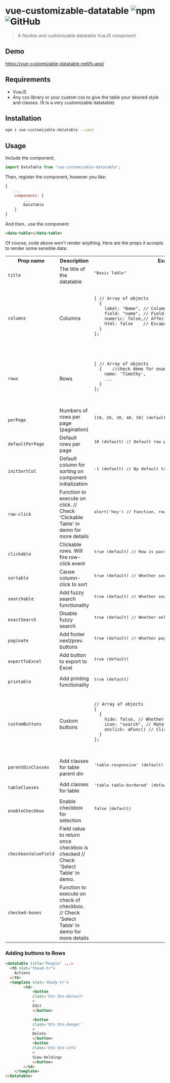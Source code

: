 # vue-customizable-datatable ![npm](https://img.shields.io/npm/v/vue-customizable-datatable) ![GitHub](https://img.shields.io/github/license/TimothyMee/vuejs-customizable-datatable)
> A flexible and customizable datatable VueJS component

## Demo

https://vue-customizable-datatable.netlify.app/

## Requirements

- VueJS
- Any css library or your custom css to give the table your desired style and classes. (It is a very customizable datatable)

## Installation

```bash
npm i vue-customizable-datatable --save
```

## Usage

Include the component,

```javascript
import DataTable from "vue-customizable-datatable";
```

Then, register the component, however you like:

```javascript
{
    ...
    components: {
        ...
        DataTable
    }
}
```

And then.. use the component:

```xml
<data-table></data-table>
```

Of course, code above won't render anything. Here are the props it accepts to render some sensible data:

<table>
  <tr>
    <th>
      Prop name
    </th>
    <th>
      Description
    </th>
    <th>
      Example
    </th>
  </tr>
  <tr>
    <td>
      <code>title</code>
    </td>
    <td>
      The title of the datatable
    </td>
    <td>
      <pre>
"Basic Table"
      </pre>
    </td>
  </tr>
  <tr>
    <td>
      <code>columns</code>
    </td>
    <td>
      Columns
    </td>
    <td>
      <pre>
        <code>
[ // Array of objects 
  {    
    label: "Name", // Column name
    field: "name", // Field name from row
    numeric: false,// Affects sorting
    html: false    // Escapes output if false.
  } 
];
        </code>  
      </pre>
    </td>
  </tr>
  <tr>
    <td>
      <code>rows</code>
    </td>
    <td>
      Rows
    </td>
    <td>
      <pre>
        <code>
[ // Array of objects 
  {    //check demo for examples
    name: 'Timothy',
    ...
  } 
];
        </code>  
      </pre>
    </td>
  </tr>
  <tr>
    <td>
      <code>perPage</code>
    </td>
    <td>
      Numbers of rows per page (pagination)
    </td>
    <td>
      <pre>
[10, 20, 30, 40, 50] (default)
      </pre>
    </td>
  </tr>
  <tr>
    <td>
      <code>defaultPerPage</code>
    </td>
    <td>
      Default rows per page
    </td>
    <td>
      <pre>
10 (default) // Default row per page
      </pre>
    </td>
  </tr>
  <tr>
    <td>
      <code>initSortCol</code>
    </td>
    <td>
      Default column for sorting on component initialization
    </td>
    <td>
      <pre>
-1 (default) // By default table is not sorted by any column
      </pre>
    </td>
  </tr>
  <tr>
    <td>
      <code>row-click</code>
    </td>
    <td>
      Function to execute on click. // Check 'Clickable Table' in demo for more details
    </td>
    <td>
      <pre>
alert('hey') // Function, row 1st param
      </pre>
    </td>
  </tr>
  <tr>
    <td>
      <code>clickable</code>
    </td>
    <td>
      Clickable rows. Will fire row-click event
    </td>
    <td>
      <pre>
true (default) // Row is passed in the event payload
      </pre>
    </td>
  </tr>
  <tr>
    <td>
      <code>sortable</code>
    </td>
    <td>
      Cause column-click to sort
    </td>
    <td>
      <pre>
true (default) // Whether sortable
      </pre>
    </td>
  </tr>
  <tr>
    <td>
      <code>searchable</code>
    </td>
    <td>
      Add fuzzy search functionality
    </td>
    <td>
      <pre>
true (default) // Whether searchable
      </pre>
    </td>
  </tr>
  <tr>
    <td>
      <code>exactSearch</code>
    </td>
    <td>
      Disable fuzzy search
    </td>
    <td>
      <pre>
true (default) // Whether only exact matches are returned
      </pre>
    </td>
  </tr>
  <tr>
    <td>
      <code>paginate</code>
    </td>
    <td>
      Add footer next/prev. buttons
    </td>
    <td>
      <pre>
true (default) // Whether paginated
      </pre>
    </td>
  </tr>
  <tr>
    <td>
      <code>exportToExcel</code>
    </td>
    <td>
      Add button to export to Excel
    </td>
    <td>
      <pre>
true (default)
      </pre>
    </td>
  </tr>
  <tr>
    <td>
      <code>printable</code>
    </td>
    <td>
      Add printing functionality
    </td>
    <td>
      <pre>
true (default)
      </pre>
    </td>
  </tr>
  <tr>
    <td>
      <code>customButtons</code>
    </td>
    <td>
      Custom buttons
    </td>
    <td>
      <pre>
        <code>
// Array of objects
[
  { 
    hide: false, // Whether to hide the button
    icon: "search", // Materialize icon 
    onclick: aFunc() // Click handler 
  } 
];
        </code>
      </pre>
    </td>
  </tr>
  <tr>
    <td>
      <code>parentDivClasses</code>
    </td>
    <td>
      Add classes for table parent div
    </td>
    <td>
      <pre>
'table-responsive' (default)
      </pre>
    </td>
  </tr>
  <tr>
    <td>
      <code>tableClasses</code>
    </td>
    <td>
      Add classes for table
    </td>
    <td>
      <pre>
'table table-bordered' (default)
      </pre>
    </td>
  </tr>
  <tr>
    <td>
      <code>enableCheckbox</code>
    </td>
    <td>
      Enable checkbox for selection
    </td>
    <td>
      <pre>
false (default)
      </pre>
    </td>
  </tr>
  <tr>
    <td>
      <code>checkboxValueField</code>
    </td>
    <td>
      Field value to return once checkbox is checked // Check 'Select Table' in demo.
    </td>
    <td>
    </td>
  </tr>
  <tr>
    <td>
      <code>checked-boxes</code>
    </td>
    <td>
      Function to execute on check of checkbox. // Check 'Select Table' in demo for more details
    </td>
    <td>
      <pre>
      </pre>
    </td>
  </tr>
</table>

### Adding buttons to Rows

```HTML
<datatable title="People" ...>
  <th slot="thead-tr">
    Actions
  </th>
  <template slot='tbody-tr'>
        <td>
            <button
            class='btn btn-default'
            >
            Edit
            </button>

            <button
            class='btn btn-danger'
            >
            Delete
            </button>
            <button
            class='btn btn-info'
            >
            View Holdings
            </button>
        </td>
    </template>
</datatable>
```
